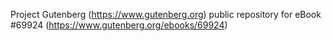 Project Gutenberg (https://www.gutenberg.org) public repository for
eBook #69924 (https://www.gutenberg.org/ebooks/69924)
